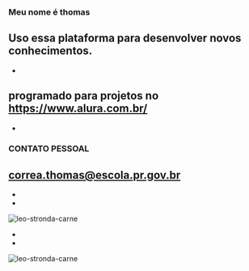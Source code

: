 ### Meu nome é thomas 


Uso essa plataforma para desenvolver novos conhecimentos.
-
-
programado para projetos no https://www.alura.com.br/
-
-
### CONTATO PESSOAL 

correa.thomas@escola.pr.gov.br
-
-
-
![leo-stronda-carne](https://github.com/ThOmAsanjos1wwwa/thomas/assets/146108864/8b3f571f-487e-4efc-a009-e6e5078b4a4d)

-
-

![leo-stronda-carne](https://github.com/ThOmAsanjos1wwwa/thomas/assets/146108864/d39dbb42-a50a-458f-907c-b58c25b4354e)
